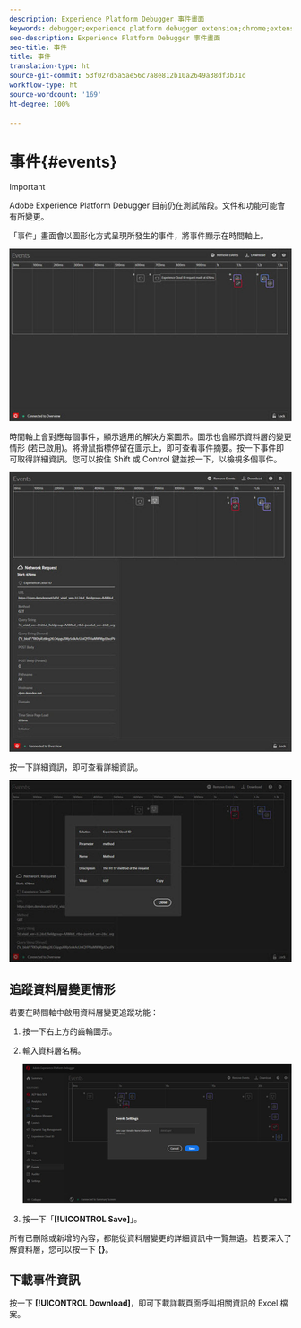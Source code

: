```yaml
---
description: Experience Platform Debugger 事件畫面
keywords: debugger;experience platform debugger extension;chrome;extension;events;dtm;target
seo-description: Experience Platform Debugger 事件畫面
seo-title: 事件
title: 事件
translation-type: ht
source-git-commit: 53f027d5a5ae56c7a8e812b10a2649a38df3b31d
workflow-type: ht
source-wordcount: '169'
ht-degree: 100%

---
```



# 事件{#events}

>[!IMPORTANT]
>
>Adobe Experience Platform Debugger 目前仍在測試階段。文件和功能可能會有所變更。

「事件」畫面會以圖形化方式呈現所發生的事件，將事件顯示在時間軸上。

![](assets/events.jpg)

時間軸上會對應每個事件，顯示適用的解決方案圖示。圖示也會顯示資料層的變更情形 (若已啟用)。將滑鼠指標停留在圖示上，即可查看事件摘要。按一下事件即可取得詳細資訊。您可以按住 Shift 或 Control 鍵並按一下，以檢視多個事件。

![](assets/events-details.jpg)

按一下詳細資訊，即可查看詳細資訊。

![](assets/events-details-more.jpg)

## 追蹤資料層變更情形

若要在時間軸中啟用資料層變更追蹤功能：

1. 按一下右上方的齒輪圖示。
1. 輸入資料層名稱。

   ![](assets/event-datalayer.jpg)

1. 按一下「**[!UICONTROL Save]**」。

所有已刪除或新增的內容，都能從資料層變更的詳細資訊中一覽無遺。若要深入了解資料層，您可以按一下 **{}**。

## 下載事件資訊

按一下 **[!UICONTROL Download]**，即可下載詳載頁面呼叫相關資訊的 Excel 檔案。